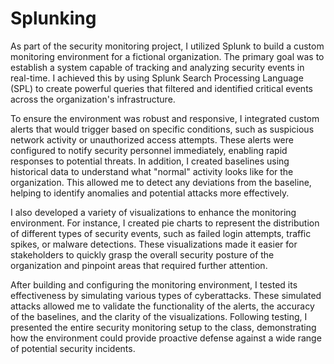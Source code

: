 # Splunking
 
 As part of the security monitoring project, I utilized Splunk to build a custom monitoring environment for a fictional organization. The primary goal was to establish a system capable of tracking and analyzing security events in real-time. I achieved this by using Splunk Search Processing Language (SPL) to create powerful queries that filtered and identified critical events across the organization's infrastructure.

To ensure the environment was robust and responsive, I integrated custom alerts that would trigger based on specific conditions, such as suspicious network activity or unauthorized access attempts. These alerts were configured to notify security personnel immediately, enabling rapid responses to potential threats. In addition, I created baselines using historical data to understand what "normal" activity looks like for the organization. This allowed me to detect any deviations from the baseline, helping to identify anomalies and potential attacks more effectively.

I also developed a variety of visualizations to enhance the monitoring environment. For instance, I created pie charts to represent the distribution of different types of security events, such as failed login attempts, traffic spikes, or malware detections. These visualizations made it easier for stakeholders to quickly grasp the overall security posture of the organization and pinpoint areas that required further attention.

After building and configuring the monitoring environment, I tested its effectiveness by simulating various types of cyberattacks. These simulated attacks allowed me to validate the functionality of the alerts, the accuracy of the baselines, and the clarity of the visualizations. Following testing, I presented the entire security monitoring setup to the class, demonstrating how the environment could provide proactive defense against a wide range of potential security incidents.
